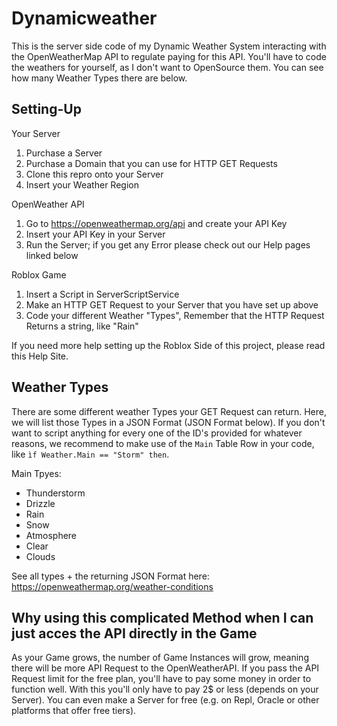 # Dynamicweather

This is the server side code of my Dynamic Weather System interacting with the OpenWeatherMap API to regulate paying for this API. You'll have to code the weathers for yourself, as I don't want to OpenSource them. You can see how many Weather Types there are below.

## Setting-Up

Your Server
1. Purchase a Server
2. Purchase a Domain that you can use for HTTP GET Requests
3. Clone this repro onto your Server
4. Insert your Weather Region

OpenWeather API
1. Go to https://openweathermap.org/api and create your API Key
2. Insert your API Key in your Server
3. Run the Server; if you get any Error please check out our Help pages linked below

Roblox Game
1. Insert a Script in ServerScriptService
2. Make an HTTP GET Request to your Server that you have set up above
3. Code your different Weather "Types", Remember that the HTTP Request Returns a string, like "Rain"

If you need more help setting up the Roblox Side of this project, please read this Help Site.

## Weather Types

There are some different weather Types your GET Request can return. Here, we will list those Types in a JSON Format (JSON Format below). If you don't want to script anything for every one of the ID's provided for whatever reasons, we recommend to make use of the ```Main``` Table Row in your code, like ```ìf Weather.Main == "Storm" then```.

Main Tpyes:
* Thunderstorm
* Drizzle
* Rain
* Snow
* Atmosphere
* Clear
* Clouds

See all types + the returning JSON Format here: https://openweathermap.org/weather-conditions

## Why using this complicated Method when I can just acces the API directly in the Game

As your Game grows, the number of Game Instances will grow, meaning there will be more API Request to the OpenWeatherAPI. If you pass the API Request limit for the free plan, you'll have to pay some money in order to function well. With this you'll only have to pay 2$ or less (depends on your Server). You can even make a Server for free (e.g. on Repl, Oracle or other platforms that offer free tiers). 
